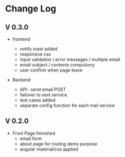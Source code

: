 # Change Log

## V 0.3.0

* frontend
  * notify toast added
  * responsive css
  * input validation / error messages / multiple email
  * email subject / contents compulsory
  * user confirm when page leave

* Backend
  * API : send email POST
  * failover to next service.
  * test cases added
  * separate config function for each mail service

## V 0.2.0

* Front Page fininshed
  * email form
  * about page for routing demo purpose
  * angular material/css applied
